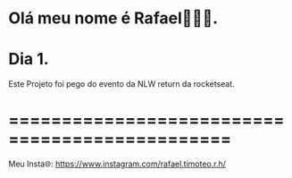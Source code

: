 # Olá meu nome é Rafael👋👋👋.

# Dia 1.
Este Projeto foi pego do evento da NLW return da rocketseat.


# ===============================================
Meu Insta🌐: https://www.instagram.com/rafael.timoteo.r.h/

